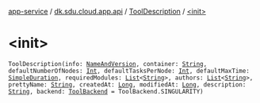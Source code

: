 [app-service](../../index.md) / [dk.sdu.cloud.app.api](../index.md) / [ToolDescription](index.md) / [&lt;init&gt;](./-init-.md)

# &lt;init&gt;

`ToolDescription(info: `[`NameAndVersion`](../-name-and-version/index.md)`, container: `[`String`](https://kotlinlang.org/api/latest/jvm/stdlib/kotlin/-string/index.html)`, defaultNumberOfNodes: `[`Int`](https://kotlinlang.org/api/latest/jvm/stdlib/kotlin/-int/index.html)`, defaultTasksPerNode: `[`Int`](https://kotlinlang.org/api/latest/jvm/stdlib/kotlin/-int/index.html)`, defaultMaxTime: `[`SimpleDuration`](../-simple-duration/index.md)`, requiredModules: `[`List`](https://kotlinlang.org/api/latest/jvm/stdlib/kotlin.collections/-list/index.html)`<`[`String`](https://kotlinlang.org/api/latest/jvm/stdlib/kotlin/-string/index.html)`>, authors: `[`List`](https://kotlinlang.org/api/latest/jvm/stdlib/kotlin.collections/-list/index.html)`<`[`String`](https://kotlinlang.org/api/latest/jvm/stdlib/kotlin/-string/index.html)`>, prettyName: `[`String`](https://kotlinlang.org/api/latest/jvm/stdlib/kotlin/-string/index.html)`, createdAt: `[`Long`](https://kotlinlang.org/api/latest/jvm/stdlib/kotlin/-long/index.html)`, modifiedAt: `[`Long`](https://kotlinlang.org/api/latest/jvm/stdlib/kotlin/-long/index.html)`, description: `[`String`](https://kotlinlang.org/api/latest/jvm/stdlib/kotlin/-string/index.html)`, backend: `[`ToolBackend`](../-tool-backend/index.md)` = ToolBackend.SINGULARITY)`